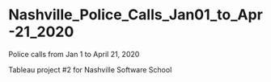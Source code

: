 # Nashville_Police_Calls_Jan01_to_Apr-21_2020
Police calls from Jan 1 to April 21, 2020

Tableau project #2 for Nashville Software School
